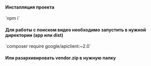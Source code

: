 
<h4>Инсталляция проекта</h4>
`npm i`

<h4>Для работы с поиском видео необходимо запустить в нужной директории (app или dist)</h4>
`composer require google/apiclient:~2.0`
<h4>Или разархивировать vendor.zip в нужную папку</h4>